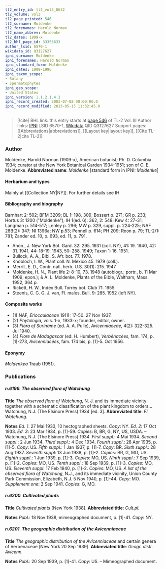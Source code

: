 ```yaml
---
tl2_entry_id: tl2_vol3_0632
tl2_volume: vol3
tl2_page_printed: 546
tl2_surname: Moldenke
tl2_forenames: Harold Norman
tl2_name_abbrev: Moldenke
tl2_dates: 1909-x
tl2_bhl_page_id: 33355633
author_lsid: 6570-1
wikidata_id: Q3127627
ipni_surname: Moldenke
ipni_forenames: Harold Norman
ipni_standard_form: Moldenke
ipni_dates: 1909-1996
ipni_taxon_scope: 
- Botany
- Spermatophytes
ipni_geo_scope: 
- United States
ipni_version: 1.1.2.1.4.1
ipni_record_created: 2003-07-02 00:00:00.0
ipni_record_modified: 2013-05-15 11:32:45.0
---
```


> [!cite] BHL link: this entry starts at [page 546](https://www.biodiversitylibrary.org/page/33355633) of TL-2 Vol. III
> Author links: [IPNI](https://www.ipni.org/a/6570-1) LSID 6570-1, [Wikidata](https://www.wikidata.org/wiki/Q3127627) QID Q3127627
> Support pages: [[Abbreviations|abbreviations]], [[Layout key|layout key]], [[Cite TL-2|cite TL-2]]

### Author

Moldenke, Harold Norman (1909-x), American botanist; Ph. D. Columbia 1934; curator at the New York Botanical Garden 1934-1951; son of C. E. Moldenke. 
**Abbreviated name**: *Moldenke* \[standard form in IPNI: *Moldenke*\]

#### Herbarium and types

Mainly at [[Collection NY|NY]]. For further details see IH.

#### Bibliography and biography

Barnhart 2: 502; BFM 3209; BL 1: 198, 309; Bossert p. 271; GR p. 233; Hortus 3: 1200 ("Moldenke"); IH 1(ed. 6): 362, 2: 548; Kew 4: 27-31; Langman p. 514-517; Lenley p. 296; MW p. 329, suppl. p. 224-225; NAF 28B(2): 347; NI 1396a; NW p.53; Pennell p. 614; PH 209; Roon p. 79; TL-2/1: 781; Zander ed. 10, p. 693, ed. 11, p. 791.
- Anon., J. New York Bot. Gard. 32: 295. 1931 (coll. NY), 41: 19. 1940, 42: 31. 1941, 44: 18-19. 1943, 50: 258. 1949; Taxon 1: 16. 1951.
- Bullock, A. A., Bibl. S. Afr. bot. 77. 1978.
- Knobloch, I. W., Plant coll. N. Mexico 45. 1979 (coll.).
- Merrill, E. D., Contr. natl. herb. U.S. 30(1): 215. 1947.
- Moldenke, H. N., Plant life 2: 8-10, 73. 1948 (autobiogr.; portr., b. 11 Mar 1909; epon.); & A. L. Moldenke, Plants of the Bible, Waltham, Mass. 1952, 364 p.
- Rickett, H. W., Index Bull. Torrey bot. Club 71. 1955.
- Steenis, C. G. G. J. van, Fl. males. Bull. 9: 285. 1952 (left NY).

#### Composite works

- (1) NAF, *Eriocaulaceae* 19(1): 17-50. 27 Nov 1937.
- (2) *Phytologia*, vols. 1-x, 1933-x; founder, editor, owner.
- (3) *Flora of Suriname* (ed. A. A. Pulle), *Avicenniaceae*, 4(2): 322-325. Jul 1940.
- (4) *Flore de Madagascar* (ed. H. Humbert), *Verbénacées*, fam. 174, p. \[1\]-273, *Avicenniacées*, fam. 174 bis, p. \[1\]-5. Oct 1956.

#### Eponymy

*Moldenkea* Traub (1951).

### Publications

##### n.6199. The observed flora of Watchung

**Title**
*The observed flora of Watchung*, N. J. and its immediate vicinity together with a schematic classification of the plant kingdom to orders... Watchung, N.J. (The Elsinore Press) 1934 \[ed. 3\].
**Abbreviated title**: *Fl. Watchung*.

**Notes**
*Ed. 1*: 27 Mai 1933, 10 hectographed sheets. *Copy*: NY.
*Ed. 2*: 17 Oct 1933.
*Ed. 3*: 23 Mar 1934, p. \[1\]-59. *Copies*: B, BR, G, NY, US, USDA. – Watchung, N.J. (The Elsinore Press) 1934.
*First suppl*.: 4 Mai 1934.
*Second suppl*.: 2 Jun 1934.
*Third suppl*.: 4 Dec 1934.
*Fourth suppl*.: 28 Apr 1935, p. \[1\]-5. *Copy*: US.
*Fifth suppl*.: 1 Jan 1937, p. \[1\]-7. *Copy*: BR.
*Sixth suppl*.: 28 Aug 1937.
*Seventh suppl*: 13 Jun 1938, p. \[1\]-2. *Copies*: BR, G, MO, US.
*Eighth suppl*.: 1 Jun 1939, p. \[1\]-3. *Copies*: MO, US.
*Ninth suppl*.: 7 Sep 1939, p. \[1\]-2. *Copies*: MO, US.
*Tenth suppl*.: 18 Sep 1939, p. \[1\]-3. *Copies*: MO, US.
*Eleventh suppl*: 17 Feb 1940, p. \[1\]-2. *Copies*: MO, US.
*A list of the observed flora of Watchung*, N.J., and its immediate vicinity, Union County Park Commission, Elizabeth, N.J. 5 Nov 1940, p. \[1\]-44. *Copy*: MO.
*Supplement one*: 2 Sep 1941. *Copies*: G, MO.

##### n.6200. Cultivated plants

**Title**
*Cultivated plants* \[New York 1938\].
**Abbreviated title**: *Cult.pl.*

**Notes**
*Publ*.: 18 Nov 1938, mimeographed document, p. \[1\]-41. *Copy*: NY.

##### n.6201. The geographic distribution of the Avicenniaceae

**Title**
*The geographic distribution of the Avicenniaceae* and certain genera of Verbenaceae \[New York 20 Sep 1939\].
**Abbreviated title**: *Geogr. distr. Avicenn.*

**Notes**
*Publ*.: 20 Sep 1939, p. \[1\]-41. *Copy*: US. – Mimeographed document.

